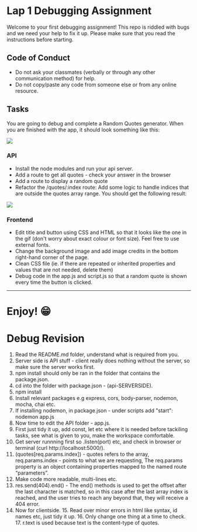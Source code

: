 # Lap 1 Debugging Assignment

Welcome to your first debugging assignment!
This repo is riddled with bugs and we need your help to fix it up.
Please make sure that you read the instructions before starting.


## Code of Conduct
- Do not ask your classmates (verbally or through any other communication method) for help.
- Do not copy/paste any code from someone else or from any online resource.


## Tasks
You are going to debug and complete a Random Quotes generator. When you are finished with the app, it should look something like this:

![](mockups/assessment-1-giphy.gif)


### API
- Install the node modules and run your api server.
- Add a route to get all quotes - check your answer in the browser
- Add a route to display a random quote
- Refactor the /quotes/:index route: Add some logic to handle indices that are outside the quotes array range. You should get the following result:

![](mockups/app-routes.gif)

### Frontend
- Edit title and button using CSS and HTML so that it looks like the one in the gif (don't worry about exact colour or font size). Feel free to use external fonts.
- Change the background image and add image credits in the bottom right-hand corner of the page.
- Clean CSS file (ie. if there are repeated or inherited properties and values that are not needed, delete them)
- Debug code in the app.js and script.js so that a random quote is shown every time the button is clicked.

***


# Enjoy! 😁

# Debug Revision
1. Read the README.md folder, understand what is required from you.
2. Server side is API stuff - client really does nothing without the server, so make sure the server works first.
3. npm install should only be ran in the folder that contains the package.json.
4. cd into the folder with package.json - (api-SERVERSIDE).
5. npm install
6. Install relevant packages e.g express, cors, body-parser, nodemon, mocha, chai etc.
7. If installing nodemon, in package.json - under scripts add "start": nodemon app.js
8. Now time to edit the API folder - app.js.
9. First just tidy it up, add const, let etc where it is needed before tackiling tasks, see what is given to you, make the workspace comfortable.
10. Get server runnning first so .listen(port) etc, and check in browser or terminal (curl http://localhost:5000/).
11. (quotes[req.params.index]) - quotes refers to the array, req.params.index - points to what we are requesting, The req.params property is an object containing properties mapped to the named route “parameters”. 
12. Make code more readable, multi-lines etc.
13. res.send(404).end() - The end() methods is used to get the offset after the last character is matched, so in this case after the last array index is reached, and the user tries to reach any beyond that, they will receive a 404 error.
14. Now for clientside.
    15. Read over minor errors in html like syntax, id names etc, just tidy it up.
    16. Only change one thing at a time to check.
    17. r.text is used because text is the content-type of quotes.
